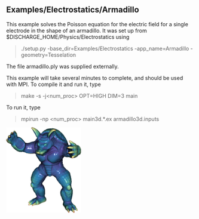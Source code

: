 ## Examples/Electrostatics/Armadillo

This example solves the Poisson equation for the electric field for a single electrode in the shape of an armadillo. It was set up from $DISCHARGE_HOME/Physics/Electrostatics using

> ./setup.py -base_dir=Examples/Electrostatics -app_name=Armadillo -geometry=Tesselation

The file armadillo.ply was supplied externally.

This example will take several minutes to complete, and should be used with MPI.
To compile it and run it, type

> make -s -j<num_proc> OPT=HIGH DIM=3 main

To run it, type
> mpirun -np <num_proc> main3d.*.ex armadillo3d.inputs

<img src="ElectricField.png" alt="Electric field" width="200"/>

